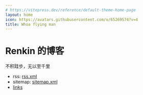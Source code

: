 ```yaml
---
# https://vitepress.dev/reference/default-theme-home-page
layout: home
icon: https://avatars.githubusercontent.com/u/65269574?v=4
title: Whoa flying man
---
```


# Renkin 的博客

不积跬步，无以至千里

- rss: [rss.xml](/rss.xml)
- sitemap: [sitemap.xml](/sitemap.xml)
- [links](/links)
